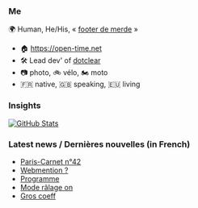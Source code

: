 ### Me

🌍 Human, He/His, « [footer de merde](https://open-time.net/post/2013/07/17/La-veritable-histoire-du-Footer-de-merde-) » 
* 🏠 https://open-time.net 
* 🛠️ Lead dev' of [dotclear](https://git.dotclear.org/dev/dotclear)
* 📷 photo, 🚲 vélo, 🏍️ moto 
* 🇫🇷 native, 🇬🇧 speaking, 🇪🇺 living

### Insights

[![GitHub Stats](https://github-readme-stats-sigma-five.vercel.app/api?username=franck-paul)](https://github.com/franck-paul)

### Latest news / Dernières nouvelles (in French)

<!-- BLOG-POST-LIST:START -->
- [Paris-Carnet n°42](https://open-time.net/post/2024/04/29/Paris-Carnet-n42)
- [Webmention ?](https://open-time.net/post/2024/04/28/Webmention)
- [Programme](https://open-time.net/post/2024/04/27/Programme)
- [Mode râlage on](https://open-time.net/post/2024/04/26/Mode-ralage-on)
- [Gros coeff](https://open-time.net/post/2024/04/25/Gros-coeff)
<!-- BLOG-POST-LIST:END -->
